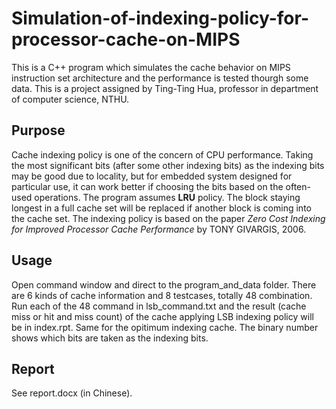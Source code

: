 # Simulation-of-indexing-policy-for-processor-cache-on-MIPS
This is a C++ program which simulates the cache behavior on MIPS instruction set architecture and the performance is tested thourgh some data. This is a project assigned by Ting-Ting Hua, professor in department of computer science, NTHU.
## Purpose
Cache indexing policy is one of the concern of CPU performance. Taking the most significant bits (after some other indexing bits) as the indexing bits may be good due to locality, but for embedded system designed for particular use, it can work better if choosing the bits based on the often-used operations. The program assumes <b>LRU</b> policy. The block staying longest in a full cache set will be replaced if another block is coming into the cache set. The indexing policy is based on the paper <I>Zero Cost Indexing for Improved Processor
Cache Performance</I> by TONY GIVARGIS, 2006.
## Usage
Open command window and direct to the program_and_data folder. There are 6 kinds of cache information and 8 testcases, totally 48 combination. Run each of the 48 command in lsb_command.txt and the result (cache miss or hit and miss count) of the cache applying LSB indexing policy will be in index.rpt. Same for the opitimum indexing cache. The binary number shows which bits are taken as the indexing bits.
## Report
See report.docx (in Chinese).
